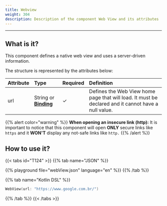 ```yaml
---
title: Webview
weight: 304
description: Description of the component Web View and its attributes
---
```


---

## What is it?

This component defines a native web view and uses a server-driven information. 

The structure is represented by the attributes below:

| Attribute | Type | Required | Definition |
| :--- | :--- | :--- | :--- |
| url | String or [**Binding**](https://docs.usebeagle.io/v/v1.0-en/api/context#bindings) |    ✓ | Defines the Web View home page that will load. It must be declared and it cannot have a null value.  |

{{% alert color="warning" %}}
**When opening an insecure link \(http\):** It is important to notice that this component will open **ONLY** secure links like `https` and it **WON'T** display any not-safe links like `http.` 
{{% /alert %}}

## How to use it?

{{< tabs id="T124" >}}
{{% tab name="JSON" %}}
<!-- json-playground:webView.json
{
    "_beagleComponent_": "beagle:webView",
    "url": "https://www.google.com.br/"
}
-->
{{% playground file="webView.json" language="en" %}}
{{% /tab %}}

{{% tab name="Kotlin DSL" %}}
```kotlin
WebView(url: "https://www.google.com.br/")
```
{{% /tab %}}
{{< /tabs >}}
